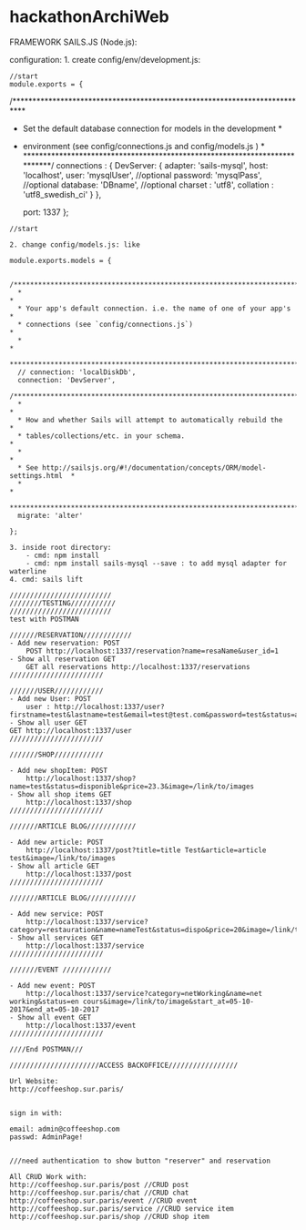 # hackathonArchiWeb

FRAMEWORK SAILS.JS (Node.js):

configuration: 
	1. create config/env/development.js:


	//start
	module.exports = {

  /***************************************************************************
   * Set the default database connection for models in the development       *
   * environment (see config/connections.js and config/models.js )           *
   ***************************************************************************/
	    connections : {
	     DevServer: {
	      adapter: 'sails-mysql', 
	      host: 'localhost',
	      user: 'mysqlUser', //optional
	      password: 'mysqlPass', //optional
	      database: 'DBname', //optional
	      charset   : 'utf8',
	      collation : 'utf8_swedish_ci'
	     }
	   },

	  port: 1337
	};

	//start
	
	2. change config/models.js: like

	module.exports.models = {

	  /***************************************************************************
	  *                                                                          *
	  * Your app's default connection. i.e. the name of one of your app's        *
	  * connections (see `config/connections.js`)                                *
	  *                                                                          *
	  ***************************************************************************/
	  // connection: 'localDiskDb',
	  connection: 'DevServer',
	  /***************************************************************************
	  *                                                                          *
	  * How and whether Sails will attempt to automatically rebuild the          *
	  * tables/collections/etc. in your schema.                                  *
	  *                                                                          *
	  * See http://sailsjs.org/#!/documentation/concepts/ORM/model-settings.html  *
	  *                                                                          *
	  ***************************************************************************/
	  migrate: 'alter'

	};

	3. inside root directory:
		- cmd: npm install
		- cmd: npm install sails-mysql --save : to add mysql adapter for waterline
	4. cmd: sails lift 

	/////////////////////////
	////////TESTING///////////
	/////////////////////////
	test with POSTMAN

	///////RESERVATION////////////
	- Add new reservation: POST
		POST http://localhost:1337/reservation?name=resaName&user_id=1
	- Show all reservation GET
		GET all reservations http://localhost:1337/reservations
	///////////////////////

	///////USER////////////
	- Add new User: POST
		user : http://localhost:1337/user?firstname=test&lastname=test&email=test@test.com&password=test&status=active
	- Show all user GET
	GET http://localhost:1337/user
	///////////////////////

	///////SHOP////////////

	- Add new shopItem: POST
		http://localhost:1337/shop?name=test&status=disponible&price=23.3&image=/link/to/images
	- Show all shop items GET
		http://localhost:1337/shop
	///////////////////////

	///////ARTICLE BLOG////////////

	- Add new article: POST
		http://localhost:1337/post?title=title Test&article=article test&image=/link/to/images
	- Show all article GET
		http://localhost:1337/post
	///////////////////////

	///////ARTICLE BLOG////////////

	- Add new service: POST
		http://localhost:1337/service?category=restauration&name=nameTest&status=dispo&price=20&image=/link/to/image
	- Show all services GET
		http://localhost:1337/service
	///////////////////////

	///////EVENT ////////////

	- Add new event: POST
		http://localhost:1337/service?category=netWorking&name=net working&status=en cours&image=/link/to/image&start_at=05-10-2017&end_at=05-10-2017
	- Show all event GET
		http://localhost:1337/event
	///////////////////////

	////End POSTMAN///

	//////////////////////ACCESS BACKOFFICE/////////////////

	Url Website:
	http://coffeeshop.sur.paris/
	

	sign in with:

	email: admin@coffeeshop.com
	passwd: AdminPage!


	///need authentication to show button "reserver" and reservation
	
	All CRUD Work with:
	http://coffeeshop.sur.paris/post //CRUD post
	http://coffeeshop.sur.paris/chat //CRUD chat
	http://coffeeshop.sur.paris/event //CRUD event 
	http://coffeeshop.sur.paris/service //CRUD service item
	http://coffeeshop.sur.paris/shop //CRUD shop item
	




